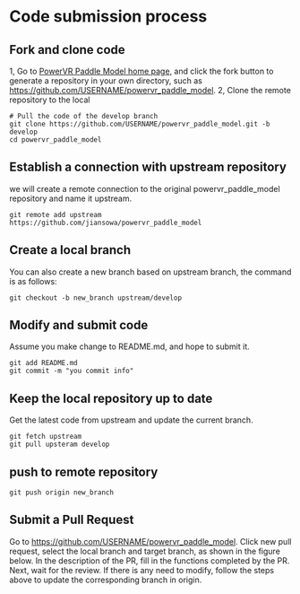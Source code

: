 # Code submission process
## Fork and clone code
1, Go to [PowerVR Paddle Model home page](https://github.com/jiansowa/powervr_paddle_model), and click the fork button to generate a repository in your own directory, such as https://github.com/USERNAME/powervr_paddle_model.
2, Clone the remote repository to the local
```
# Pull the code of the develop branch
git clone https://github.com/USERNAME/powervr_paddle_model.git -b develop
cd powervr_paddle_model
```

## Establish a connection with upstream repository
we will create a remote connection to the original powervr_paddle_model repository and name it upstream.
```
git remote add upstream https://github.com/jiansowa/powervr_paddle_model
```

## Create a local branch
You can also create a new branch based on upstream branch, the command is as follows:
```
git checkout -b new_branch upstream/develop
```

## Modify and submit code
Assume you make change to README.md, and hope to submit it. 
```
git add README.md
git commit -m "you commit info"
```

## Keep the local repository up to date
Get the latest code from upstream and update the current branch.
```
git fetch upstream
git pull upsteram develop
```

## push to remote repository
```
git push origin new_branch
```

## Submit a Pull Request
Go to https://github.com/USERNAME/powervr_paddle_model. Click new pull request, select the local branch and target branch, as shown in the figure below. In the description of the PR, fill in the functions completed by the PR. Next, wait for the review. If there is any need to modify, follow the steps above to update the corresponding branch in origin.